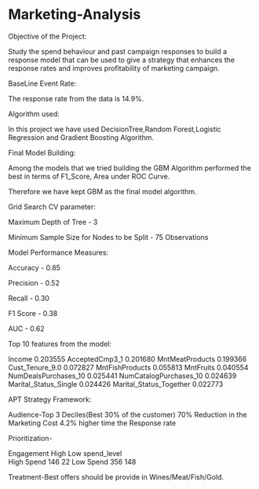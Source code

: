 # Marketing-Analysis

Objective of the Project:

Study the spend behaviour and past campaign responses to build a response model that can be used to give a strategy that enhances the response rates and improves
profitability of marketing campaign.

BaseLine Event Rate:

The response rate from the data is 14.9%.

Algorithm used:

In this project we have used DecisionTree,Random Forest,Logistic Regression and Gradient Boosting Algorithm.

Final Model Building:

Among the models that we tried building the GBM Algorithm performed the best in terms of F1_Score, Area under ROC Curve.

Therefore we have kept GBM as the final model algorithm.

Grid Search CV parameter:

Maximum Depth of Tree - 3

Minimum Sample Size for Nodes to be Split - 75 Observations

Model Performance Measures:

Accuracy - 0.85

Precision - 0.52

Recall - 0.30

F1 Score - 0.38

AUC - 0.62

Top 10 features from the model:

Income	0.203555
AcceptedCmp3_1	0.201680
MntMeatProducts	0.199366
Cust_Tenure_9.0	0.072827
MntFishProducts	0.055813
MntFruits	0.040554
NumDealsPurchases_10	0.025441
NumCatalogPurchases_10	0.024639
Marital_Status_Single	0.024426
Marital_Status_Together	0.022773

APT Strategy Framework:

Audience-Top 3 Deciles(Best 30% of the customer)
         70% Reduction in the Marketing Cost
         4.2% higher time the Response rate

Prioritization- 
                
Engagement	 High	    Low
spend_level		
High Spend	  146	     22
Low Spend	    356	     148

Treatment-Best offers should be provide in Wines/Meat/Fish/Gold.

